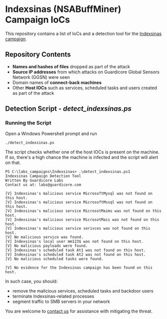 # Indexsinas (NSABuffMiner) Campaign IoCs

This repository contains a list of IoCs and a detection tool for the [Indexsinas campaign]().

## Repository Contents
* **Names and hashes of files** dropped as part of the attack
* **Source IP addresses** from which attacks on Guardicore Global Sensors Network (GGSN) were seen
* Domain names of **connect-back machines**
* Other **Host IOCs** such as services, scheduled tasks and users created as part of the attack

## Detection Script - *detect_indexsinas.ps*
### Running the Script
Open a Windows Powershell prompt and run
```
./detect_indexsinas.ps
```
The script checks whether one of the host IOCs is present on the machine.
If so, there's a high chance the machine is infected and the script will alert on that.

```
PS C:\labs_campaigns\Indexsinas> .\detect_indexsinas.ps1
Indexsinas Campaign Detection Tool
Written By Guardicore Labs
Contact us at: labs@guardicore.com

[V] Indexsinas's malicious service MicrosoftMysql was not found on this host.
[V] Indexsinas's malicious service MicrosoftMssql was not found on this host.
[V] Indexsinas's malicious service MicrosotMaims was not found on this host.
[V] Indexsinas's malicious service MicrosotMais was not found on this host.
[V] Indexsinas's malicious service serivces was not found on this host.
[V] No malicious service was found.
[V] Indexsinas's local user mm123$ was not found on this host.
[V] No malicious payloads were found.
[V] Indexsinas's scheduled task At1 was not found on this host.
[V] Indexsinas's scheduled task At2 was not found on this host.
[V] No malicious scheduled tasks were found.

[V] No evidence for the Indexsinas campaign has been found on this host.
```

In such case, you should:
* remove the malicious services, scheduled tasks and backdoor users
* terminate Indexsinas-related processes
* segment traffic to SMB servers in your network

You are welcome to [contact us](mailto:labs@guardicore.com) for assistance with mitigating the threat.
